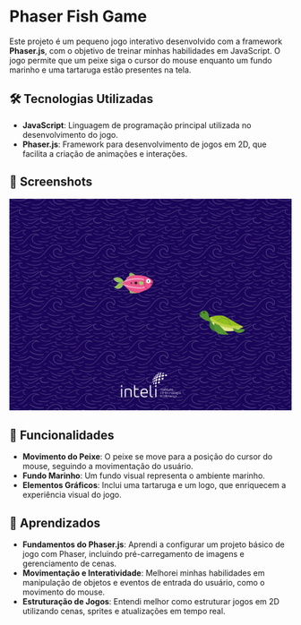 # Phaser Fish Game

Este projeto é um pequeno jogo interativo desenvolvido com a framework **Phaser.js**, com o objetivo de treinar minhas habilidades em JavaScript. O jogo permite que um peixe siga o cursor do mouse enquanto um fundo marinho e uma tartaruga estão presentes na tela.

## 🛠️ Tecnologias Utilizadas

- **JavaScript**: Linguagem de programação principal utilizada no desenvolvimento do jogo.
- **Phaser.js**: Framework para desenvolvimento de jogos em 2D, que facilita a criação de animações e interações.

## 📸 Screenshots

![Screenshot do jogo](assets/final.png)  

## 🚀 Funcionalidades

- **Movimento do Peixe**: O peixe se move para a posição do cursor do mouse, seguindo a movimentação do usuário.
- **Fundo Marinho**: Um fundo visual representa o ambiente marinho.
- **Elementos Gráficos**: Inclui uma tartaruga e um logo, que enriquecem a experiência visual do jogo.

## 📝 Aprendizados

- **Fundamentos do Phaser.js**: Aprendi a configurar um projeto básico de jogo com Phaser, incluindo pré-carregamento de imagens e gerenciamento de cenas.
- **Movimentação e Interatividade**: Melhorei minhas habilidades em manipulação de objetos e eventos de entrada do usuário, como o movimento do mouse.
- **Estruturação de Jogos**: Entendi melhor como estruturar jogos em 2D utilizando cenas, sprites e atualizações em tempo real.
